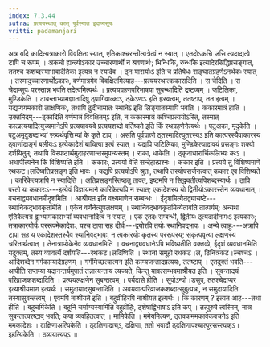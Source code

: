 ```yaml
---
index: 7.3.44
sutra: प्रत्ययस्थात्‌ कात्‌ पूर्वस्यात इदाप्यसुपः
vritti: padamanjari
---
```


 अत्र यदि कादित्यत्राकारो विवक्षितः स्यात्, एतिकाश्चरन्तीत्यत्रेत्वं न स्यात् । एतदोऽकचि जसि त्यदाद्यत्वे टापि च रूपम् । अकचो ह्यन्त्योऽकार उच्चारणार्थो न श्रवणार्थः; भिन्धिकि, रुन्धकि इत्यादेरसिद्धिप्रसङ्गात्, ततश्च कशब्दस्याभावादेतिका इत्यत्र न स्यादेव । ठ्न यासयोःऽ इति च प्रतिषेधः सङ्घातग्रहणेऽनर्थकः स्यात् । तस्मादुच्चारणार्थोऽकारः, वर्णमात्रमेव विवक्षितमित्याह---प्रत्ययस्थात्ककारादिति । स चेदिति । स चेदाप्सुपः परस्तान्न भवति तदेत्वमित्यर्थः । प्रत्ययग्रहणपरिभाषया सुबन्थादिति द्रष्टव्यम् । जटिलिका, मुण्डिकेति । टाबन्ताभ्यामज्ञातादिषु ठ्प्रागिवात्कःऽ, ठ्केऽणःऽ इति ह्रस्वत्वम्, ततष्टाप्, तत इत्वम् । यद्यप्ययमकारो लाक्षणिकः, तथापि ठुदीचामातः स्थानेऽ इति लिङ्गातस्यापि भवति । ककारमात्रं हाति । उक्तमिदम्---ठ्कादिति वर्णमात्रं विवक्षितम्ऽ इति, न ककारमात्रं कश्चिप्रत्ययोऽस्ति, तस्मात् कात्प्रत्ययादित्युच्यमानेऽपि प्रत्ययावयवे प्रत्ययशब्दो वर्तिष्यते इति किं स्थग्रहणेनेत्यर्थः । पटुअका, मृदुकेति । पटुअमृदुशब्दाभ्यां स्त्र्यर्थवृत्तिभ्यां के कृते टाप् । असति पूर्वग्रहणे ठ्तस्मादित्युतरस्यऽ इति कात्परस्यैवाकारस्य ठ्वार्णादाङ्गं बलीयःऽ इत्येकादेशं बाधित्वा इत्वं स्यात् । यद्यपि जटिलिका, मुण्डिकेत्यादावयं प्रसङ्गः शक्यो दर्शयितुम्; तथापि विस्पष्टार्थमुदाहरणान्तरमुपन्यस्तम् । राका, धाकेति । ठ्कृदाधारार्चिकलिभ्यः कःऽ । अथापीत्यनेन किं विशिष्यति इति । ककारः, प्रत्ययो वेति सन्देहात्प्रश्नः । ककार इति । प्रत्यये तु विशिष्यमाणे रथकट।लदिष्वतिप्रसङ्ग इति भावः । यद्यपि प्रत्ययोऽपि श्रुतः, तथापि तस्योपसर्जनत्वात् ककार एव विशिष्यते । कारिकेत्यत्रापि न स्यादिति । अतिप्रसङ्गस्तिष्ठतु तावत्, इष्टमपि न सिद्ध्यतीत्यपिशब्दस्यार्थः । ठापि परतो यः ककारःऽ---इत्येवं विज्ञायमाने कारिकेत्यपि न स्यात्; एकादेशस्य यो द्वितीयोऽकारस्तेन व्यवधानात् । वचनाद्व्यवधानमीदृशमिति । आश्रीयत इति वक्ष्यमाणेन सम्बन्धः । ईदृशमित्येतद्व्याचष्टे---स्थानिकद्भावकृतमिति । एकेन वर्णेनेत्युपलक्षणम् । स्थानिवद्भावकृतमित्येतावति तात्पर्यम्; अन्यथा एतिकेत्यत्र द्वाभ्यामकाराभ्यां व्यवधानादित्वं न स्यात् । एक एतदः सम्बन्धी, द्वितीयः ठ्त्यदादीनामःऽ इत्यकारः; तत्राकारयोर्यः पररूपमेकादेशः, यश्च टापा सह दीर्घः---द्वयोरपि तयोः स्थानिवद्भावः । अन्ये त्वाहुः---अत्रापि टापा सह य एकादेशस्तस्यैव स्थानिवद्भावः, न त्वकारयोः कृतस्य पररूपस्य; सकृत्पवृत्या लक्षणस्य चरितार्थत्वात् । तेनात्राप्येकेनैव व्यवधानमिति । वचनाद्व्यवधानेऽपि भविष्यतीति वक्तव्ये, ईदृशं व्यवधानमिति यदुक्तम्, तस्य व्यावर्त्यं दर्शयति---रथकट।लदिष्विति । रथानां समूहो रथकट।ल, ठिनित्रकट।ल्चश्चऽ । आदिशब्देन गर्गकाम्यादेग्रहणम् । गर्गमिच्छत्यात्मन इति काम्यजन्तादप्रत्ययः, ततष्टाप् । एतदुक्तं भवति---आपीति सप्तम्या यदानन्तर्यमुपातं तन्नात्यन्ताय त्यज्यते, किन्तु यावत्सम्भवमाश्रीयत इति । सुवन्तादयं परिव्राजकशब्दादिति । प्रत्ययलक्षणेन सुबन्तत्वम् । पर्यदासे हीति । सुपोऽन्यो।डसुप्, ततश्चेदाप्पर इत्याश्रीयमाण इत्यर्थः । समुदायादसुबन्तादिति । अवयवात्परिव्राजकशब्दात्सुबुत्पन्नः, न समुदायादिति तस्यासुबन्तत्वम् । एवमपि नाश्रीयते इति । बहुव्रीहिरपि नाश्रीयत इत्यर्थः । किं कारणम् ? इत्यत आह---तथा हीति । बहुचर्मिकेति । बहूनि चर्माण्यस्यामिति बहुव्रीहिः, ठ्शेषाद्विभाषाऽ इति कप् । तत्पुरुषे त्वस्मिन्, नात्र सुबन्तात्परष्टाव् भवति; कपा व्यवहितत्वात् । मामिकेति । ममेयमित्यण्, ठ्तवकममकावेकवचनेऽ इति ममकादेशः । दाक्षिणाअत्यिकेति । ठ्दक्षिणादाच्ऽ, दक्षिणा, ततो भवादौ ठ्दक्षिणापश्चात्पुरसस्त्यक्ऽ। इहत्यिकेति । ठव्ययात्यप्ऽ ॥